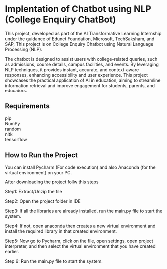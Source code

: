 
# Implentation of Chatbot using NLP (College Enquiry ChatBot)

This project, developed as part of the AI Transformative Learning Internship under the guidance of Edunet Foundation, Microsoft, TechSaksham, and SAP, This project is on College Enquiry Chatbot using Natural Language Processing (NLP).

The chatbot is designed to assist users with college-related queries, such as admissions, course details, campus facilities, and events. By leveraging NLP techniques, it provides instant, accurate, and context-aware responses, enhancing accessibility and user experience. This project showcases the practical application of AI in education, aiming to streamline information retrieval and improve engagement for students, parents, and educators.




## Requirements
pip                                     
NumPy                 
random                                          
nltk      
tensorflow


## How to Run the Project
You can install Pycharm (For code execution) and also Anaconda (for the virtual environment) on your PC.

 After downloading the project follw this steps

 Step1: Extract/Unzip the file

 Step2: Open the project folder in IDE

 Step3: If all the libraries are already installed, run the main.py file to start the system.

 Step4: If not, open anaconda then creates a new virtual environment and install the required library in that created environment.

 Step5: Now go to Pycharm, click on the file, open settings, open project interpreter, and then select the virtual environment that you have created earlier.

 Step 6: Run the main.py file to start the system.
    